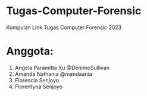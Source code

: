 # Tugas-Computer-Forensic
Kumpulan Link Tugas Computer Forensic 2023

# Anggota:
1. Angela Paramitta Xu @DenimoSullivan
2. Amanda Nathania @mandaania
3. Florencia Senjoyo
4. Florentyna Senjoyo

